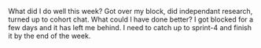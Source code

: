 What did I do well this week?
Got over my block, did independant research, turned up to cohort chat.
What could I have done better?
I got blocked for a few days and it has left me behind. I need to catch up to sprint-4 and finish it by the end of the week. 
